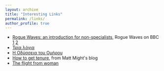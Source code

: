 ```yaml
---
layout: archive
title: "Interesting Links"
permalink: /links/
author_profile: true
---
```


* [Rogue Waves: an introduction for non-specialists](https://www.youtube.com/watch?v=2ylOpbW1H-I), Rogue Waves on BBC [1](http://www.bbc.com/earth/story/20170510-terrifying-20m-tall-rogue-waves-are-actually-real) [2](https://www.bbc.com/news/science-environment-47642346) 
* [Τρία λόγια](https://www.youtube.com/watch?v=h8ZkjOg7A2Q)
* [Η Οδύσσεια του Ομήρου](https://www.politeianet.gr/books/9789608822450-ganotis-s-konstantinos-pilos-i-odusseia-tou-omirou-42586)
* [How to get tenure](http://matt.might.net/articles/tenure/), from Matt Might's blog
* [The flight from woman](https://www.amazon.co.uk/gp/product/0913757519/ref=ox_sc_saved_title_1?smid=A3P5ROKL5A1OLE&psc=1)